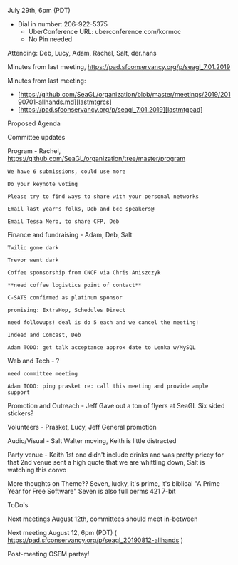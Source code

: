 July 29th, 6pm (PDT)

  * Dial in number: 206-922-5375
    * UberConference URL: uberconference.com/kormoc
    * No Pin needed

Attending: Deb, Lucy, Adam, Rachel, Salt, der.hans

Minutes from last meeting, https://pad.sfconservancy.org/p/seagl_7.01.2019

[lastmtgrcs]: https://github.com/SeaGL/organization/blob/master/meetings/2019/20190701-allhands.md "long-term storage in revision control"

[lastmtgpad]: https://pad.sfconservancy.org/p/seagl_7.01.2019 "ephemeral collaborate real-time editing work-product"

Minutes from last meeting:
 * [https://github.com/SeaGL/organization/blob/master/meetings/2019/20190701-allhands.md][lastmtgrcs]
 * [https://pad.sfconservancy.org/p/seagl_7.01.2019][lastmtgpad]

Proposed Agenda

Committee updates

Program - Rachel, https://github.com/SeaGL/organization/tree/master/program

    We have 6 submissions, could use more

    Do your keynote voting

    Please try to find ways to share with your personal networks

    Email last year's folks, Deb and bcc speakers@

    Email Tessa Mero, to share CFP, Deb


Finance and fundraising - Adam, Deb, Salt

    Twilio gone dark

    Trevor went dark

    Coffee sponsorship from CNCF via Chris Aniszczyk

    **need coffee logistics point of contact**

    C-SATS confirmed as platinum sponsor

    promising: ExtraHop, Schedules Direct

    need followups! deal is do 5 each and we cancel the meeting!

    Indeed and Comcast, Deb

    Adam TODO: get talk acceptance approx date to Lenka w/MySQL


Web and Tech - ?

    need committee meeting

    Adam TODO: ping prasket re: call this meeting and provide ample support


Promotion and Outreach - Jeff
Gave out a ton of flyers at SeaGL
Six sided stickers? 

Volunteers - Prasket, Lucy, Jeff
General promotion

Audio/Visual - Salt
Walter moving, Keith is little distracted

Party venue - Keith
1st  one didn't include drinks and was pretty pricey for that
2nd venue sent a high quote that we are whittling down, Salt is watching this convo

More thoughts on Theme??
Seven, lucky, it's prime, it's biblical
"A Prime Year for Free Software"
Seven is also full perms 421
7-bit


ToDo's

Next meetings
August 12th, committees should meet in-between

Next meeting August 12, 6pm (PDT) ( https://pad.sfconservancy.org/p/seagl_20190812-allhands )

Post-meeting OSEM partay!
